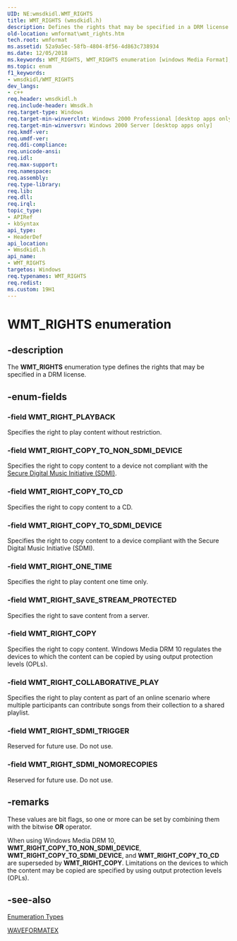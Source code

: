 ```yaml
---
UID: NE:wmsdkidl.WMT_RIGHTS
title: WMT_RIGHTS (wmsdkidl.h)
description: Defines the rights that may be specified in a DRM license.
old-location: wmformat\wmt_rights.htm
tech.root: wmformat
ms.assetid: 52a9a5ec-58fb-4804-8f56-4d863c738934
ms.date: 12/05/2018
ms.keywords: WMT_RIGHTS, WMT_RIGHTS enumeration [windows Media Format], WMT_RIGHT_COLLABORATIVE_PLAY, WMT_RIGHT_COPY, WMT_RIGHT_COPY_TO_CD, WMT_RIGHT_COPY_TO_NON_SDMI_DEVICE, WMT_RIGHT_COPY_TO_SDMI_DEVICE, WMT_RIGHT_ONE_TIME, WMT_RIGHT_PLAYBACK, WMT_RIGHT_SAVE_STREAM_PROTECTED, WMT_RIGHT_SDMI_NOMORECOPIES, WMT_RIGHT_SDMI_TRIGGER, enumeration [windows Media Format], wmformat.wmt_rights, wmsdkidl/WMT_RIGHTS, wmsdkidl/WMT_RIGHT_COLLABORATIVE_PLAY, wmsdkidl/WMT_RIGHT_COPY, wmsdkidl/WMT_RIGHT_COPY_TO_CD, wmsdkidl/WMT_RIGHT_COPY_TO_NON_SDMI_DEVICE, wmsdkidl/WMT_RIGHT_COPY_TO_SDMI_DEVICE, wmsdkidl/WMT_RIGHT_ONE_TIME, wmsdkidl/WMT_RIGHT_PLAYBACK, wmsdkidl/WMT_RIGHT_SAVE_STREAM_PROTECTED, wmsdkidl/WMT_RIGHT_SDMI_NOMORECOPIES, wmsdkidl/WMT_RIGHT_SDMI_TRIGGER
ms.topic: enum
f1_keywords:
- wmsdkidl/WMT_RIGHTS
dev_langs:
- c++
req.header: wmsdkidl.h
req.include-header: Wmsdk.h
req.target-type: Windows
req.target-min-winverclnt: Windows 2000 Professional [desktop apps only],Windows Media Format 7 SDK, or later versions of the SDK
req.target-min-winversvr: Windows 2000 Server [desktop apps only]
req.kmdf-ver: 
req.umdf-ver: 
req.ddi-compliance: 
req.unicode-ansi: 
req.idl: 
req.max-support: 
req.namespace: 
req.assembly: 
req.type-library: 
req.lib: 
req.dll: 
req.irql: 
topic_type:
- APIRef
- kbSyntax
api_type:
- HeaderDef
api_location:
- Wmsdkidl.h
api_name:
- WMT_RIGHTS
targetos: Windows
req.typenames: WMT_RIGHTS
req.redist: 
ms.custom: 19H1
---
```


# WMT_RIGHTS enumeration


## -description


The <b>WMT_RIGHTS</b> enumeration type defines the rights that may be specified in a DRM license.


## -enum-fields




### -field WMT_RIGHT_PLAYBACK

Specifies the right to play content without restriction.


### -field WMT_RIGHT_COPY_TO_NON_SDMI_DEVICE

Specifies the right to copy content to a device not compliant with the <a href="https://docs.microsoft.com/windows/desktop/wmformat/wmformat-glossary">Secure Digital Music Initiative (SDMI)</a>.


### -field WMT_RIGHT_COPY_TO_CD

Specifies the right to copy content to a CD.


### -field WMT_RIGHT_COPY_TO_SDMI_DEVICE

Specifies the right to copy content to a device compliant with the Secure Digital Music Initiative (SDMI).


### -field WMT_RIGHT_ONE_TIME

Specifies the right to play content one time only.


### -field WMT_RIGHT_SAVE_STREAM_PROTECTED

Specifies the right to save content from a server.


### -field WMT_RIGHT_COPY

Specifies the right to copy content. Windows Media DRM 10 regulates the devices to which the content can be copied by using output protection levels (OPLs).


### -field WMT_RIGHT_COLLABORATIVE_PLAY

Specifies the right to play content as part of an online scenario where multiple participants can contribute songs from their collection to a shared playlist.


### -field WMT_RIGHT_SDMI_TRIGGER

Reserved for future use. Do not use.


### -field WMT_RIGHT_SDMI_NOMORECOPIES

Reserved for future use. Do not use.


## -remarks



These values are bit flags, so one or more can be set by combining them with the bitwise <b>OR</b> operator.

When using Windows Media DRM 10, <b>WMT_RIGHT_COPY_TO_NON_SDMI_DEVICE</b>, <b>WMT_RIGHT_COPY_TO_SDMI_DEVICE</b>, and <b>WMT_RIGHT_COPY_TO_CD</b> are superseded by <b>WMT_RIGHT_COPY</b>. Limitations on the devices to which the content may be copied are specified by using output protection levels (OPLs).




## -see-also




<a href="https://docs.microsoft.com/windows/desktop/wmformat/enumeration-types">Enumeration Types</a>



<a href="https://docs.microsoft.com/previous-versions/windows/desktop/legacy/dd757720(v=vs.85)">WAVEFORMATEX</a>
 

 

